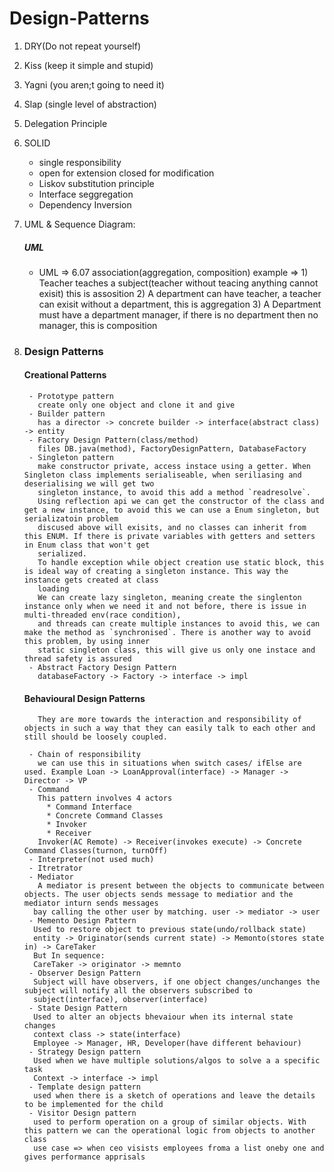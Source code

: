 # Design-Patterns

1) DRY(Do not repeat yourself)
2) Kiss (keep it simple and stupid)
3) Yagni (you aren;t going to need it)
4) Slap (single level of abstraction)
5) Delegation Principle
6) SOLID 
   - single responsibility
   - open for extension closed for modification
   - Liskov substitution principle
   - Interface seggregation
   - Dependency Inversion
7) UML & Sequence Diagram: 
   ##### UML
   - UML => 6.07 association(aggregation, composition)
          example => 1) Teacher teaches a subject(teacher without teacing anything cannot exisit) this is assosition
                     2) A department can have teacher, a teacher can exisit without a department, this is aggregation
                     3) A Department must have a department manager, if there is no department then no manager, this is composition  
9) ### Design Patterns

      #### Creational Patterns
      
        - Prototype pattern
          create only one object and clone it and give
        - Builder pattern
          has a director -> concrete builder -> interface(abstract class) -> entity
        - Factory Design Pattern(class/method)
          files DB.java(method), FactoryDesignPattern, DatabaseFactory
        - Singleton pattern
          make constructor private, access instace using a getter. When Singleton class implements serialiseable, when seriliasing and deserialising we will get two
          singleton instance, to avoid this add a method `readresolve`. 
          Using reflection api we can get the constructor of the class and get a new instance, to avoid this we can use a Enum singleton, but serializatoin problem
          discused above will exisits, and no classes can inherit from this ENUM. If there is private variables with getters and setters in Enum class that won't get
          serialized. 
          To handle exception while object creation use static block, this is ideal way of creating a singleton instance. This way the instance gets created at class
          loading
          We can create lazy singleton, meaning create the singlenton instance only when we need it and not before, there is issue in multi-threaded env(race condition),
          and threads can create multiple instances to avoid this, we can make the method as `synchronised`. There is another way to avoid this problem, by using inner
          static singleton class, this will give us only one instace and thread safety is assured
        - Abstract Factory Design Pattern
          databaseFactory -> Factory -> interface -> impl

     #### Behavioural Design Patterns 
          They are more towards the interaction and responsibility of objects in such a way that they can easily talk to each other and still should be loosely coupled.
   
        - Chain of responsibility
          we can use this in situations when switch cases/ ifElse are used. Example Loan -> LoanApproval(interface) -> Manager -> Director -> VP
        - Command
          This pattern involves 4 actors
            * Command Interface
            * Concrete Command Classes
            * Invoker
            * Receiver  
          Invoker(AC Remote) -> Receiver(invokes execute) -> Concrete Command Classes(turnon, turnOff)
        - Interpreter(not used much)
        - Itretrator
        - Mediator
          A mediator is present between the objects to communicate between objects. The user objects sends message to mediatior and the mediator inturn sends messages
         bay calling the other user by matching. user -> mediator -> user
        - Memento Design Pattern
         Used to restore object to previous state(undo/rollback state)
         entity -> Originator(sends current state) -> Memonto(stores state in) -> CareTaker
         But In sequence: 
         CareTaker -> originator -> memnto
        - Observer Design Pattern
         Subject will have observers, if one object changes/unchanges the subject will notify all the observers subscribed to
         subject(interface), observer(interface)
        - State Design Pattern
         Used to alter an objects bhevaiour when its internal state changes
         context class -> state(interface)
         Employee -> Manager, HR, Developer(have different behaviour)
        - Strategy Design pattern
         Used when we have multiple solutions/algos to solve a a specific task 
         Context -> interface -> impl
        - Template design pattern
         used when there is a sketch of operations and leave the details to be implemented for the child
        - Visitor Design pattern
         used to perform operation on a group of similar objects. With this pattern we can the operational logic from objects to another class
         use case => when ceo visists employees froma a list oneby one and gives performance apprisals
